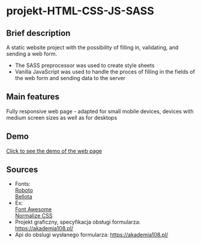# projekt-HTML-CSS-JS-SASS

## Brief description 
A static website project with the possibility of filling in, validating, and sending a web form. 
- The SASS preprocessor was used to create style sheets 
- Vanilla JavaScript was used to handle the proces of filling in the fields of the web form and sending data to the server


## Main features
Fully responsive web page - adapted for small mobile devices, devices with medium screen sizes as well as for desktops
 
## Demo 
[Click to see the demo of the web page](https://den0702.github.io/projekt-HTML-CSS-JS-SASS/)

## Sources
- Fonts:  
    [Roboto](https://fonts.google.com/specimen/Roboto)  
    [Bellota](https://fonts.google.com/specimen/Bellota)  
- Ex:  
    [Font Awesome](https://use.fontawesome.com/releases/v5.0.7/css/all.css)  
    [Normalize CSS](https://github.com/kristerkari/normalize.scss/blob/master/_normalize.scss)
- Projekt graficzny, specyfikacja obsługi formularza:  
    https://akademia108.pl/
- Api do obslugi wysłanego formularza:
    https://akademia108.pl/
    

    
